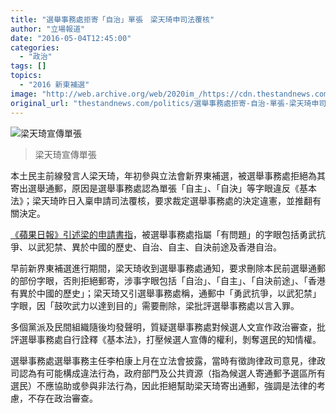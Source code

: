 ```yaml
---
title: "選舉事務處拒寄「自治」單張　梁天琦申司法覆核"
author: "立場報道"
date: "2016-05-04T12:45:00"
categories:
  - "政治"
tags: []
topics:
  - "2016 新東補選"
image: "http://web.archive.org/web/2020im_/https://cdn.thestandnews.com/media/photos/cache/10626266_10154520066793998_5254519797287576889_o_zjpFE_1200x0.png"
original_url: "thestandnews.com/politics/選舉事務處拒寄-自治-單張-梁天琦申司法覆核"
---
```

![梁天琦宣傳單張](http://web.archive.org/web/2020im_/https://cdn.thestandnews.com/media/photos/cache/10626266_10154520066793998_5254519797287576889_o_zjpFE_1200x0.png)

> 梁天琦宣傳單張

本土民主前線發言人梁天琦，年初參與立法會新界東補選，被選舉事務處拒絕為其寄出選舉通郵，原因是選舉事務處認為單張「自主」、「自決」等字眼違反《基本法》；梁天琦昨日入稟申請司法覆核，要求裁定選舉事務處的決定違憲，並推翻有關決定。

[《蘋果日報》引述梁的申請書指](http://web.archive.org/web/20210628165725/http://hk.apple.nextmedia.com/realtime/news/20160504/55060998)，被選舉事務處指屬「有問題」的字眼包括勇武抗爭、以武犯禁、異於中國的歷史、自治、自主、自決前途及香港自治。

早前新界東補選進行期間，梁天琦收到選舉事務處通知，要求刪除本民前選舉通郵的部份字眼，否則拒絕郵寄，涉事字眼包括「自治」、「自主」、「自決前途」、「香港有異於中國的歷史」；梁天琦又引選舉事務處稱，通郵中「勇武抗爭，以武犯禁」字眼，因「鼓吹武力以達到目的」需要刪除，梁批評選舉事務處以言入罪。

多個黨派及民間組織隨後均發聲明，質疑選舉事務處對候選人文宣作政治審查，批評選舉事務處自行詮釋《基本法》，打壓候選人宣傳的權利，剝奪選民的知情權。

選舉事務處選舉事務主任李柏康上月在立法會披露，當時有徵詢律政司意見，律政司認為有可能構成違法行為，政府部門及公共資源（指為候選人寄通郵予選區所有選民）不應協助或參與非法行為，因此拒絕幫助梁天琦寄出通郵，強調是法律的考慮，不存在政治審查。